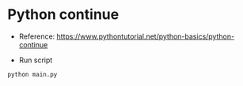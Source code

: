 # Python continue

- Reference: https://www.pythontutorial.net/python-basics/python-continue

- Run script

```python
python main.py
```
